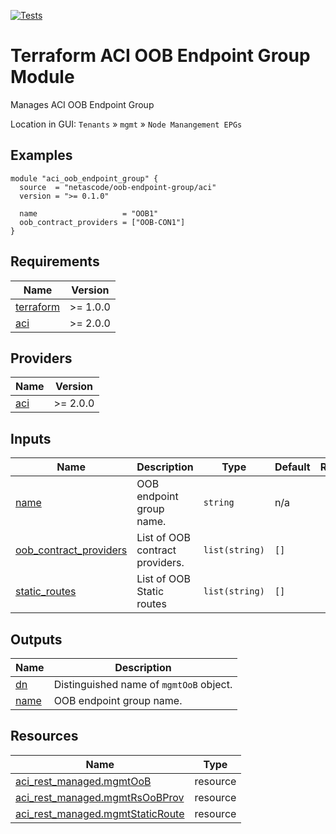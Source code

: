 <!-- BEGIN_TF_DOCS -->
[![Tests](https://github.com/netascode/terraform-aci-oob-endpoint-group/actions/workflows/test.yml/badge.svg)](https://github.com/netascode/terraform-aci-oob-endpoint-group/actions/workflows/test.yml)

# Terraform ACI OOB Endpoint Group Module

Manages ACI OOB Endpoint Group

Location in GUI:
`Tenants` » `mgmt` » `Node Manangement EPGs`

## Examples

```hcl
module "aci_oob_endpoint_group" {
  source  = "netascode/oob-endpoint-group/aci"
  version = ">= 0.1.0"

  name                   = "OOB1"
  oob_contract_providers = ["OOB-CON1"]
}
```

## Requirements

| Name | Version |
|------|---------|
| <a name="requirement_terraform"></a> [terraform](#requirement\_terraform) | >= 1.0.0 |
| <a name="requirement_aci"></a> [aci](#requirement\_aci) | >= 2.0.0 |

## Providers

| Name | Version |
|------|---------|
| <a name="provider_aci"></a> [aci](#provider\_aci) | >= 2.0.0 |

## Inputs

| Name | Description | Type | Default | Required |
|------|-------------|------|---------|:--------:|
| <a name="input_name"></a> [name](#input\_name) | OOB endpoint group name. | `string` | n/a | yes |
| <a name="input_oob_contract_providers"></a> [oob\_contract\_providers](#input\_oob\_contract\_providers) | List of OOB contract providers. | `list(string)` | `[]` | no |
| <a name="input_static_routes"></a> [static\_routes](#input\_static\_routes) | List of OOB Static routes | `list(string)` | `[]` | no |

## Outputs

| Name | Description |
|------|-------------|
| <a name="output_dn"></a> [dn](#output\_dn) | Distinguished name of `mgmtOoB` object. |
| <a name="output_name"></a> [name](#output\_name) | OOB endpoint group name. |

## Resources

| Name | Type |
|------|------|
| [aci_rest_managed.mgmtOoB](https://registry.terraform.io/providers/CiscoDevNet/aci/latest/docs/resources/rest_managed) | resource |
| [aci_rest_managed.mgmtRsOoBProv](https://registry.terraform.io/providers/CiscoDevNet/aci/latest/docs/resources/rest_managed) | resource |
| [aci_rest_managed.mgmtStaticRoute](https://registry.terraform.io/providers/CiscoDevNet/aci/latest/docs/resources/rest_managed) | resource |
<!-- END_TF_DOCS -->